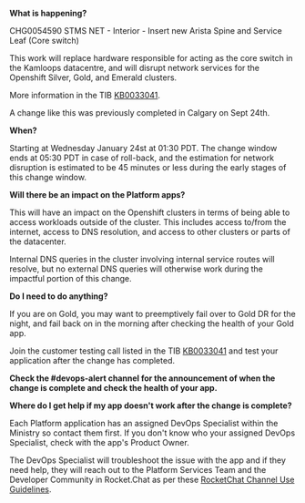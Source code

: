 
**What is happening?**

CHG0054590 STMS NET - Interior - Insert new Arista Spine and Service Leaf (Core switch)

This work will replace hardware responsible for acting as the core switch in the Kamloops datacentre, and will disrupt network services for the Openshift Silver, Gold, and Emerald clusters.

More information in the TIB [KB0033041](https://ociomysc.service-now.com/sp?id=kb_article&table=u_kb_template_technical_information_bulletin&sys_id=c46c81b91b3af5109230ba215b4bcb1f&view=ess).

A change like this was previously completed in Calgary on Sept 24th.

**When?**

Starting at Wednesday January 24st at 01:30 PDT. The change window ends at 05:30 PDT in case of roll-back, and the estimation for network disruption is estimated to be 45 minutes or less during the early stages of this change window.

**Will there be an impact on the Platform apps?**

This will have an impact on the Openshift clusters in terms of being able to access workloads outside of the cluster. This includes access to/from the internet, access to DNS resolution, and access to other clusters or parts of the datacenter.

Internal DNS queries in the cluster involving internal service routes will resolve, but no external DNS queries will otherwise work during the impactful portion of this change.

**Do I need to do anything?**

If you are on Gold, you may want to preemptively fail over to Gold DR for the night, and fail back on in the morning after checking the health of your Gold app.

Join the customer testing call listed in the TIB [KB0033041](https://ociomysc.service-now.com/sp?id=kb_article&table=u_kb_template_technical_information_bulletin&sys_id=c46c81b91b3af5109230ba215b4bcb1f&view=ess) and test your application after the change has completed.

**Check the #devops-alert channel for the announcement of when the change is complete and check the health of your app.**

**Where do I get help if my app doesn't work after the change is complete?**

Each Platform application has an assigned DevOps Specialist within the Ministry so contact them first. If you don't know who your assigned DevOps Specialist, check with the app's Product Owner.

The DevOps Specialist will troubleshoot the issue with the app and if they need help, they will reach out to the Platform Services Team and the Developer Community in Rocket.Chat as per these [RocketChat Channel Use Guidelines](
https://developer.gov.bc.ca/Getting-human-support-for-issues-not-covered-by-devops-requests).
